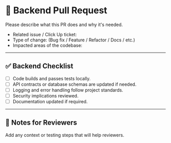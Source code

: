 # 🧩 Backend Pull Request

Please describe what this PR does and why it's needed.

- Related issue / Click Up ticket:
- Type of change: (Bug fix / Feature / Refactor / Docs / etc.)
- Impacted areas of the codebase:

---

## ✅ Backend Checklist
- [ ] Code builds and passes tests locally.
- [ ] API contracts or database schemas are updated if needed.
- [ ] Logging and error handling follow project standards.
- [ ] Security implications reviewed.
- [ ] Documentation updated if required.

---

## 🧠 Notes for Reviewers
Add any context or testing steps that will help reviewers.
